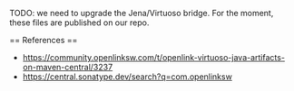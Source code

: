 TODO: we need to upgrade the Jena/Virtuoso bridge.
For the moment, these files are published on our repo.

== References ==
* https://community.openlinksw.com/t/openlink-virtuoso-java-artifacts-on-maven-central/3237
* https://central.sonatype.dev/search?q=com.openlinksw
